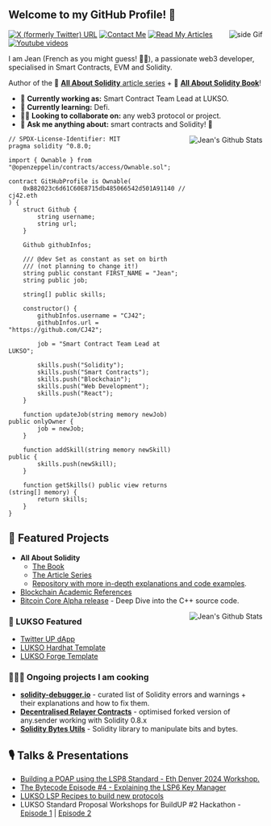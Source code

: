 ## Welcome to my GitHub Profile! 👋 

<a href="https://leanpub.com/all-about-solidity-book#:~:text=A%20developer%20guide%20for%20smart,build%20new%20protocols%20and%20dApps.&text=Discover%20the%20secrets%20of%20the,About%20Solidity%22%20for%20a%20reason!" target="_blank"><img src="https://d2sofvawe08yqg.cloudfront.net/all-about-solidity-book/s_hero?1715538832" alt="side Gif" style="z-index: 99999999" align="right" height="auto"/></a>

[![X (formerly Twitter) URL](https://img.shields.io/twitter/url?url=https%3A%2F%2Fx.com%2FJeanCavallera&style=social&label=Follow%20Me&labelColor=1DA1F2)](https://x.com/JeanCavallera)
[![Contact Me](https://img.shields.io/static/v1?message=LinkedIn&logo=linkedin&labelColor=0A66C2&color=0A66C2&logoColor=white&label=%20)](https://www.linkedin.com/in/jeancav/)
[![Read My Articles](https://img.shields.io/static/v1?message=Medium&logo=medium&labelColor=000000&color=000000&logoColor=white&label=%20)](https://medium.com/@jeancvllr)
[![Youtube videos](https://img.shields.io/static/v1?message=YouTube&logo=youtube&labelColor=FF0000&color=FF0000&logoColor=white&label=%20)](https://www.youtube.com/playlist?list=PLFb3VvViujW7bvEh_UdPChneZsZC8tXdZ)

I am Jean (French as you might guess! 🥖🥐), a passionate web3 developer, specialised in Smart Contracts, EVM and Solidity.

Author of the 📑 [**All About Solidity** article series](https://medium.com/me/stories/public) + 📓 [**All About Solidity Book**](https://leanpub.com/all-about-solidity-book#:~:text=A%20developer%20guide%20for%20smart,build%20new%20protocols%20and%20dApps.&text=Discover%20the%20secrets%20of%20the,About%20Solidity%22%20for%20a%20reason!)!

- 🔭 **Currently working as:** Smart Contract Team Lead at LUKSO.
- 🌱 **Currently learning:** Defi.
- 🤝🏻 **Looking to collaborate on:** any web3 protocol or project.
- 💬 **Ask me anything about:** smart contracts and Solidity! 🫡

<img src="https://github-readme-stats.vercel.app/api/top-langs/?username=cj42&hide=TeX&layout=compact" alt="Jean's Github Stats" align="right" height="auto"/>

```solidity title="GitHubProfile.sol"
// SPDX-License-Identifier: MIT
pragma solidity ^0.8.0;

import { Ownable } from "@openzeppelin/contracts/access/Ownable.sol";

contract GitHubProfile is Ownable(
    0xB82023c6d61C60E8715db485066542d501A91140 // cj42.eth
) {
    struct Github {
        string username;
        string url;
    }

    Github githubInfos;

    /// @dev Set as constant as set on birth 
    /// (not planning to change it!)
    string public constant FIRST_NAME = "Jean";
    string public job;

    string[] public skills;

    constructor() {
        githubInfos.username = "CJ42";
        githubInfos.url = "https://github.com/CJ42";

        job = "Smart Contract Team Lead at LUKSO";
        
        skills.push("Solidity");
        skills.push("Smart Contracts");
        skills.push("Blockchain");
        skills.push("Web Development");
        skills.push("React");
    }

    function updateJob(string memory newJob) public onlyOwner {
        job = newJob;
    }

    function addSkill(string memory newSkill) public {
        skills.push(newSkill);
    }

    function getSkills() public view returns (string[] memory) {
        return skills;
    }
}

```



<!--
**CJ42/CJ42** is a ✨ _special_ ✨ repository because its `README.md` (this file) appears on your GitHub profile.

Here are some ideas to get you started:
- ⚡ Fun fact: ...
- 🤔 **I’m looking for help** with front-end web design to 
-->

<h2 style="border-bottom: none !important;">🌟 Featured Projects</h2>

- **All About Solidity**
    - [The Book](https://leanpub.com/all-about-solidity-book#:~:text=A%20developer%20guide%20for%20smart,build%20new%20protocols%20and%20dApps.&text=Discover%20the%20secrets%20of%20the,About%20Solidity%22%20for%20a%20reason!)
    - [The Article Series](https://medium.com/coinmonks/all-about-solidity-article-series-f57be7bf6746
)
    - [Repository with more in-depth explanations and code examples](https://github.com/CJ42/All-About-Solidity).
- [Blockchain Academic References](https://github.com/CJ42/Blockchain-Academic-References)
- [Bitcoin Core Alpha release](https://github.com/CJ42/original-bitcoin-core-code-explained) - Deep Dive into the C++ source code.


<img src="https://github-readme-stats.vercel.app/api?username=cj42&count_private=true&show_icons=true&include_all_commits=true" align="right" alt="Jean's Github Stats" height="auto"/>

### 💝 LUKSO Featured

- [Twitter UP dApp](https://github.com/CJ42/twitter-up-dapp)
- [LUKSO Hardhat Template](https://github.com/CJ42/LUKSO-Hardhat-template)
- [LUKSO Forge Template](https://github.com/CJ42/lukso-forge-template)

### 👨🏻‍🍳 Ongoing projects I am cooking

- [**solidity-debugger.io**](https://solidity-debugger.io/) - curated list of Solidity errors and warnings + their explanations and how to fix them.
- [**Decentralised Relayer Contracts**](https://github.com/CJ42/contracts.any.sender) - optimised forked version of any.sender working with Solidity 0.8.x
- [**Solidity Bytes Utils**](https://github.com/CJ42/Solidity-BytesUtils) - Solidity library to manipulate bits and bytes.



<h2 style="border-bottom: none !important;">🎙️ Talks & Presentations</h2>

- [Building a POAP using the LSP8 Standard - Eth Denver 2024 Workshop.](https://www.youtube.com/watch?v=ff_IYOuQn_s&pp=ygUOamVhbiBjYXZhbGxlcmE%3D)
- [The Bytecode Episode #4 - Explaining the LSP6 Key Manager](https://www.youtube.com/watch?v=2Sm9LsCPjdE)
- [LUKSO LSP Recipes to build new protocols](https://www.youtube.com/watch?v=cx7EHlP6BZM&pp=ygUOamVhbiBjYXZhbGxlcmE%3D)
- LUKSO Standard Proposal Workshops for BuildUP #2 Hackathon - [Episode 1](https://www.youtube.com/watch?v=PrXVcRL1n98) | [Episode 2](https://www.youtube.com/watch?v=xQV2l7VSRZ0)


